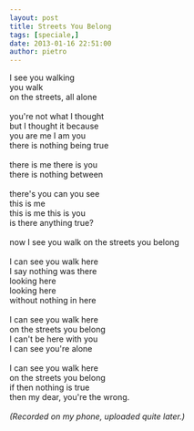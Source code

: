 ```yaml
---
layout: post
title: Streets You Belong
tags: [speciale,]
date: 2013-01-16 22:51:00
author: pietro
---
```

I see you walking<br/>you walk<br/>on the streets, all alone<br/><br/>you're not what I thought<br/>but I thought it because<br/>you are me I am you<br/>there is nothing being true<br/><br/>there is me there is you<br/>there is nothing between<br/><br/>there's you can you see<br/>this is me<br/>this is me this is you<br/>is there anything true?<br/><br/>now I see you walk on the streets you belong<br/><br/>I can see you walk here<br/>I say nothing was there<br/>looking here<br/>looking here<br/>without nothing in here<br/><br/>I can see you walk here<br/>on the streets you belong<br/>I can't be here with you<br/>I can see you're alone<br/><br/>I can see you walk here<br/>on the streets you belong<br/>if then nothing is true<br/>then my dear, you're the wrong.<br/><br/><i>(Recorded on my phone, uploaded quite later.)</i>
